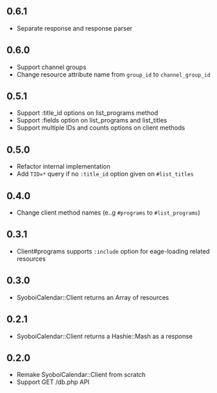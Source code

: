 ## 0.6.1

- Separate response and response parser

## 0.6.0

- Support channel groups
- Change resource attribute name from `group_id` to `channel_group_id`

## 0.5.1

- Support :title_id options on list_programs method
- Support :fields option on list_programs and list_titles
- Support multiple IDs and counts options on client methods

## 0.5.0

- Refactor internal implementation
- Add `TID=*` query if no `:title_id` option given on `#list_titles`

## 0.4.0

- Change client method names (e..g `#programs` to `#list_programs`)

## 0.3.1

- Client#programs supports `:include` option for eage-loading related resources

## 0.3.0

- SyoboiCalendar::Client returns an Array of resources

## 0.2.1

- SyoboiCalendar::Client returns a Hashie::Mash as a response

## 0.2.0

- Remake SyoboiCalendar::Client from scratch
- Support GET /db.php API
